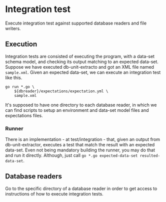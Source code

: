 # Integration test
Execute integration test against supported database readers and file writers.

## Execution
Integration tests are consisted of executing the program, with a data-set schema model, and checking its output matching to an expected data-set. Suppose we have executed db-unit-extracto and got an XML file named `sample.xml`. Given an expected data-set, we can execute an integration test like this.

```shell
go run *.go \
    ${dbreader}/expectations/expectation.yml \
    sample.xml
```

It's supposed to have one directory to each database reader, in which we can find scripts to setup an environment and data-set model files and expectations files.

### Runner
There is an implementation - at test/integration - that, given an output from db-unit-extractor, executes a test that match the result with an expected data-set. Even not being mandatory building the runner, you may do that and run it directly. Although, just call `go *.go expected-data-set resulted-data-set`.

## Database readers
Go to the specific directory of a database reader in order to get access to instructions of how to execute integration tests.
